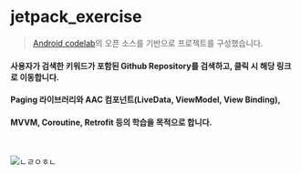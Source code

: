 # jetpack_exercise
   
> [Android codelab](https://developer.android.com/codelabs/android-paging#0)의 오픈 소스를 기반으로 프로젝트를 구성했습니다.       

#### 사용자가 검색한 키워드가 포함된 Github Repository를 검색하고, 클릭 시 해당 링크로 이동합니다.   

#### Paging 라이브러리와 AAC 컴포넌트(LiveData, ViewModel, View Binding), 
#### MVVM, Coroutine, Retrofit 등의 학습을 목적으로 합니다.     
<br/>

![ㄴㄹㅇㅎㄴ](https://user-images.githubusercontent.com/50983832/112764875-6a919100-9045-11eb-8bb9-44e18694607a.jpeg)





